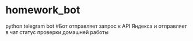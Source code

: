 # homework_bot
python telegram bot
#Бот отправляет запрос к API Яндекса и отправляет в чат стaтус проверки домашней работы
